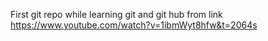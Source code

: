 First git repo while learning git and git hub from link https://www.youtube.com/watch?v=1ibmWyt8hfw&t=2064s
